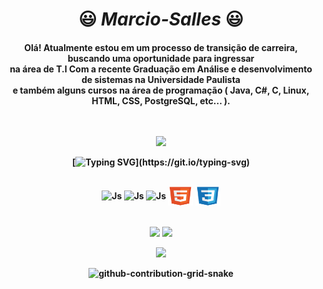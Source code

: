 
<div>
  <h1 align="center">😃️ <i>Marcio-Salles</i> 😃️</h1>
  <h4 align="center">
Olá! Atualmente estou em um processo de transição de carreira, buscando uma oportunidade para ingressar <br> na área de T.I
Com a recente Graduação em Análise e desenvolvimento de sistemas na Universidade Paulista <br> e também alguns cursos na área de
programação ( Java, C#, C, Linux, HTML, CSS, PostgreSQL, etc... ). <br><br><br>
    
![](https://github-profile-summary-cards.vercel.app/api/cards/stats?username=Marcio-Salles&theme=github_dark) 

[![Typing SVG](https://readme-typing-svg.demolab.com?font=Fira+Code&pause=1000&color=1E00F7&width=720&lines=Seja+bem+vindo+(a).+Estou+sempre+buscando+novas+conexões.)](https://git.io/typing-svg)


<div align="center" valign="top"><br>
  <img align="center" alt="Js" height="30" width="40" src="https://www.svgrepo.com/show/452122/ubuntu.svg">
  <img align="center" alt="Js" height="30" width="40" src="https://cdn-icons-png.flaticon.com/512/226/226777.png">
    <img align="center" alt="Js" height="35" width="45" src="https://icongr.am/devicon/postgresql-original.svg?size=128&color=currentColor">
  <img align="center" alt="HTML" height="30" width="40" src="https://raw.githubusercontent.com/devicons/devicon/master/icons/html5/html5-original.svg">
  <img align="center" alt="CSS" height="30" width="40" src="https://raw.githubusercontent.com/devicons/devicon/master/icons/css3/css3-original.svg">
<!--   <img align="center" alt="github" height="35" width="35" src="/assets/GitHub.png"> -->  
</div> <br><br>

<div align="center">
 <a href="https://www.linkedin.com/in/marcio-jos%C3%A9-salles-36015122b/" target="_blank"><img src="https://img.shields.io/badge/-LinkedIn-%230077B5?style=for-the-badge&logo=linkedin&logoColor=white" target="_blank"></a>
  <a href="mailto:sallesmarcio1978@gmail.com"><img src="https://img.shields.io/badge/-Gmail-%23333?style=for-the-badge&logo=gmail&logoColor=white" target="_blank"></a>
  
  ![](https://komarev.com/ghpvc/?username=Marcio-Salles)
</div>


![github-contribution-grid-snake](https://user-images.githubusercontent.com/89845641/218791674-c52db856-24d2-429f-8867-170c365730d1.svg)
